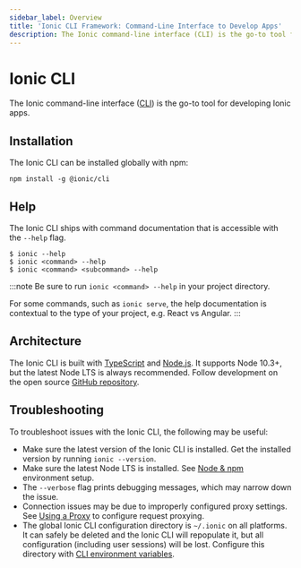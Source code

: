 ```yaml
---
sidebar_label: Overview
title: 'Ionic CLI Framework: Command-Line Interface to Develop Apps'
description: The Ionic command-line interface (CLI) is the go-to tool for developing Ionic apps. Install our framework globally with npm.
---
```


# Ionic CLI

The Ionic command-line interface ([CLI](/docs/reference/glossary#cli)) is the go-to tool for developing Ionic apps.

## Installation

The Ionic CLI can be installed globally with npm:

```shell
npm install -g @ionic/cli
```

## Help

The Ionic CLI ships with command documentation that is accessible with the `--help` flag.

```shell
$ ionic --help
$ ionic <command> --help
$ ionic <command> <subcommand> --help
```

:::note
Be sure to run `ionic <command> --help` in your project directory.

For some commands, such as `ionic serve`, the help documentation is contextual to the type of your project, e.g. React vs Angular.
:::

<!-- TODO: image? -->

## Architecture

The Ionic CLI is built with [TypeScript](/docs/reference/glossary#typescript) and [Node.js](/docs/reference/glossary#node). It supports Node 10.3+, but the latest Node LTS is always recommended. Follow development on the open source <a href="https://github.com/ionic-team/ionic-cli" target="_blank">GitHub repository</a>.

## Troubleshooting

To troubleshoot issues with the Ionic CLI, the following may be useful:

- Make sure the latest version of the Ionic CLI is installed. Get the installed version by running `ionic --version`.
- Make sure the latest Node LTS is installed. See [Node & npm](/docs/intro/environment#node-npm) environment setup.
- The `--verbose` flag prints debugging messages, which may narrow down the issue.
- Connection issues may be due to improperly configured proxy settings. See [Using a Proxy](/docs/cli/using-a-proxy) to configure request proxying.
- The global Ionic CLI configuration directory is `~/.ionic` on all platforms. It can safely be deleted and the Ionic CLI will repopulate it, but all configuration (including user sessions) will be lost. Configure this directory with [CLI environment variables](/docs/cli/configuration#environment-variables).
